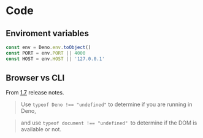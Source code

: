 # Code

## Enviroment variables

```typescript
const env = Deno.env.toObject()
const PORT = env.PORT || 4000
const HOST = env.HOST || '127.0.0.1'
```


## Browser vs CLI

From [1.7](https://deno.land/posts/v1.7) release notes.

> Use `typeof Deno !== "undefined"` to determine if you are running in Deno, 

> and use `typeof document !== "undefined" `to determine if the DOM is available or not.
